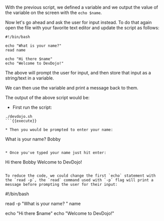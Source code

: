 With the previous script, we defined a variable and we output the value of the variable on the screen with the `echo $name`.

Now let's go ahead and ask the user for input instead. To do that again open the file with your favorite text editor and update the script as follows:

```
#!/bin/bash

echo "What is your name?"
read name

echo "Hi there $name"
echo "Welcome to DevDojo!"
```

The above will prompt the user for input, and then store that input as a string/text in a variable. 

We can then use the variable and print a message back to them.

The output of the above script would be:

* First run the script:

```
./devdojo.sh
```{{execute}}

* Then you would be prompted to enter your name:
```
What is your name?
Bobby
```

* Once you've typed your name just hit enter:

```
Hi there Bobby
Welcome to DevDojo!
```

To reduce the code, we could change the first `echo` statement with the `read -p`, the `read` command used with `-p` flag will print a message before prompting the user for their input:

```
#!/bin/bash

read -p "What is your name? " name

echo "Hi there $name"
echo "Welcome to DevDojo!"
```
